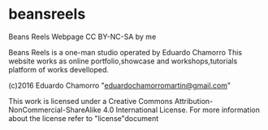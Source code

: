 # beansreels
Beans Reels Webpage	CC BY-NC-SA by me

Beans Reels is a one-man studio operated by Eduardo Chamorro
This website works as online portfolio,showcase and workshops,tutorials platform of works develloped.


(c)2016  Eduardo Chamorro "eduardochamorromartin@gmail.com"


This work is licensed under a Creative Commons Attribution-NonCommercial-ShareAlike 4.0 International License.
For more information about the license refer to "license"document